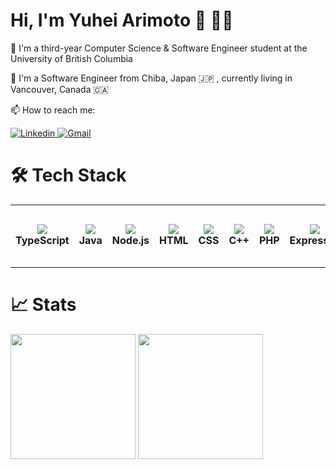 # Hi, I'm Yuhei Arimoto 👋 👨‍💻
🏫 I'm a third-year Computer Science & Software Engineer student at the University of British Columbia
  
🔭 I'm a Software Engineer from Chiba, Japan 🇯🇵 , currently living in Vancouver, Canada 🇨🇦

📫 How to reach me:

<a href="https://www.linkedin.com/in/yuhei-arimoto-28aa841b3/" target="_blank">
  <img src="https://img.shields.io/badge/LinkedIn-0077B5?style=for-the-badge&logo=linkedin&logoColor=white" alt="Linkedin"/>
</a>
<a href="mailto:yuhei61627@icloud.com">
  <img src="https://img.shields.io/badge/Gmail-D14836?style=for-the-badge&logo=gmail&logoColor=white" alt="Gmail"/>
</a>

# 🛠 Tech Stack
<table>
  <tr>
    <td align="center" height="100" width="100">
      <img src="https://skillicons.dev/icons?i=ts">
      <br /><strong>TypeScript</strong>
    </td>
    <td align="center" height="100" width="100">
      <img src="https://skillicons.dev/icons?i=java">
      <br /><strong>Java</strong>
    </td>
    <td align="center" height="100" width="100">
      <img src="https://skillicons.dev/icons?i=nodejs">
      <br /><strong>Node.js</strong>
    </td>
    <td align="center" height="100" width="100">
      <img src="https://skillicons.dev/icons?i=html">
      <br /><strong>HTML</strong>
    </td>
    <td align="center" height="100" width="100">
      <img src="https://skillicons.dev/icons?i=css">
      <br /><strong>CSS</strong>
    </td>
    <td align="center" height="100" width="100">
      <img src="https://skillicons.dev/icons?i=cpp">
      <br /><strong>C++</strong>
    </td>
    <td align="center" height="100" width="100">
      <img src="https://skillicons.dev/icons?i=php">
      <br /><strong>PHP</strong>
    </td>
    <td align="center" height="100" width="100">
      <img src="https://skillicons.dev/icons?i=express">
      <br /><strong>Express.js</strong>
    </td>
    <td align="center" height="100" width="100">
      <img src="https://skillicons.dev/icons?i=react">
      <br /><strong>React</strong>
    </td>
    <td align="center" height="100" width="100">
      <img src="https://skillicons.dev/icons?i=mysql">
      <br /><strong>MySQL</strong>
    </td>
    <td align="center" height="100" width="100">
      <img src="https://skillicons.dev/icons?i=nestjs">
      <br /><strong>NestJS</strong>
    </td>
  </tr>
</table>

# 📈 Stats 
<img 
  src="https://github-readme-stats.vercel.app/api/top-langs/?username=yuheiarimoto616&size_weight=0.5&count_weight=0.5&exclude_repo=stat201-group-32,toy_ds_project&layout=donut" height="200px"
/>
<img
  src="https://github-readme-streak-stats.herokuapp.com/?user=yuheiarimoto616" height="200px"
/>

<!--
**yuheiarimoto616/yuheiarimoto616** is a ✨ _special_ ✨ repository because its `README.md` (this file) appears on your GitHub profile.

Here are some ideas to get you started:

- 🔭 I’m currently working on ...
- 🌱 I’m currently learning ...
- 👯 I’m looking to collaborate on ...
- 🤔 I’m looking for help with ...
- 💬 Ask me about ...
- 📫 How to reach me: ...
- 😄 Pronouns: ...
- ⚡ Fun fact: ...
-->

